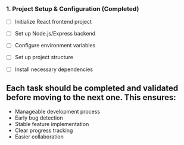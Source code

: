 ### 1. Project Setup & Configuration (Completed)
- [ ] Initialize React frontend project
- [ ] Set up Node.js/Express backend
- [ ] Configure environment variables
- [ ] Set up project structure
- [ ] Install necessary dependencies


## Each task should be completed and validated before moving to the next one. This ensures:
- Manageable development process
- Early bug detection
- Stable feature implementation
- Clear progress tracking
- Easier collaboration